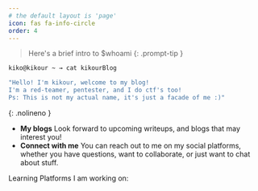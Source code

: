 ```yaml
---
# the default layout is 'page'
icon: fas fa-info-circle
order: 4
---
```


> Here's a brief intro to $whoami 
{: .prompt-tip }
```bash
kiko@kikour ~ → cat kikourBlog

"Hello! I'm kikour, welcome to my blog!
I'm a red-teamer, pentester, and I do ctf's too!
Ps: This is not my actual name, it's just a facade of me :)"
```
{: .nolineno }

- **My blogs** Look forward to upcoming writeups, and blogs that may interest you! 
- **Connect with me** You can reach out to me on my social platforms, whether you have questions, want to collaborate, or just want to chat about stuff.

Learning Platforms I am working on:
<div style="text-align: center; display: flex; align-items: center;">
    <div style="display: inline-block; margin: 0 20px; vertical-align: middle;">
         <script src="https://tryhackme.com/badge/2882328"></script>
    </div>
    <div style="display: inline-block; margin: 0 20px; vertical-align: middle;">
        <script src="https://www.hackthebox.eu/badge/1697674"></script>
    </div>
</div>